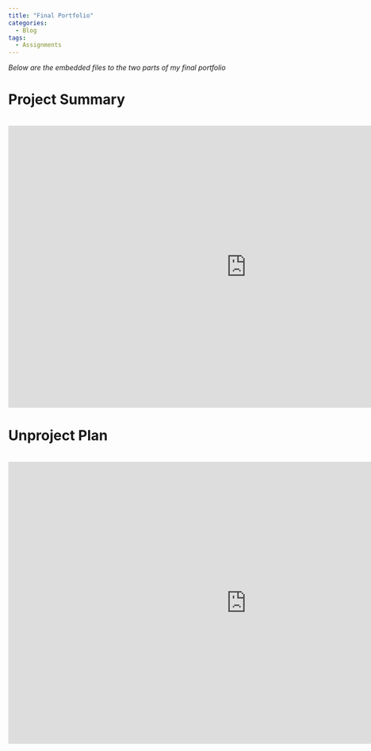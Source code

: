 ```yaml
---
title: "Final Portfolio"
categories:
  - Blog
tags:
  - Assignments
---
```


*Below are the embedded files to the two parts of my final portfolio*

# Project Summary
<br>

<iframe src="https://docs.google.com/presentation/d/e/2PACX-1vQpP5XxFXnGHuqZg97v7fIoaS7BHwp5lYMWv-Kgl23t70wBx9mCZ1oUxe2Gzf21w0_olE6d9z7-i8cW/embed?start=false&loop=false&delayms=3000" frameborder="0" width="960" height="569" allowfullscreen="true" mozallowfullscreen="true" webkitallowfullscreen="true"></iframe>

# Unproject Plan
<br>

<iframe src="https://docs.google.com/presentation/d/e/2PACX-1vTTWuw08y2G4tNxRO_JgwXeXgOgVYRl6Zo9Ypgb5MpYe0B392i1VK8zsOcZ-xHRAzlEoGavoYblHeAf/embed?start=false&loop=false&delayms=5000" frameborder="0" width="960" height="569" allowfullscreen="true" mozallowfullscreen="true" webkitallowfullscreen="true"></iframe>